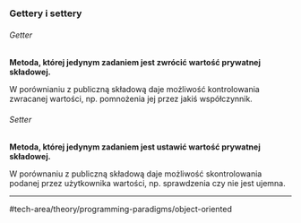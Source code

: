 ### Gettery i settery
###### Getter
**Metoda, której jedynym zadaniem jest zwrócić wartość prywatnej składowej.**

W porównianiu z publiczną składową daje możliwość kontrolowania zwracanej wartości, np. pomnożenia jej przez jakiś współczynnik.
###### Setter
**Metoda, której jedynym zadaniem jest ustawić wartość prywatnej składowej.**

W porównaniu z publiczną składową daje możliwość skontrolowania podanej przez użytkownika wartości, np. sprawdzenia czy nie jest ujemna.

---
#tech-area/theory/programming-paradigms/object-oriented 